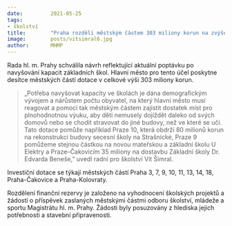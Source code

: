 ```yaml
---
date:         2021-05-25
tags:         
- školství
title:        "Praha rozdělí městským částem 303 miliony korun na zvýšení kapacity škol"
image: 	      posts/vitsimral6.jpg
author:       MHMP
---
```


Rada hl. m. Prahy schválila návrh reflektující aktuální poptávku po navyšování kapacit základních škol. Hlavní město pro tento účel poskytne desítce městských částí dotace v celkové výši 303 miliony korun.  

> „Potřeba navyšovat kapacity ve školách je dána demografickým vývojem a nárůstem počtu obyvatel, na který hlavní město musí reagovat a pomoci tak městským částem zajistit dostatek míst pro plnohodnotnou výuku, aby děti nemusely dojíždět daleko od svých domovů nebo se chodit stravovat do jiné budovy, než ve které se učí. Tato dotace pomůže například Praze 10, která obdrží 80 milionů korun na rekonstrukci budovy secesní školy na Strašnické, Praze 9 pomůžeme stejnou částkou na novou mateřskou a základní školu U Elektry a Praze–Čakovicím 35 miliony na dostavbu Základní školy Dr. Edvarda Beneše,” uvedl radní pro školství Vít Šimral. 

Investiční dotace se týkají městských částí Praha 3, 7, 9, 10, 11, 13, 14, 18, Praha-Čakovice a Praha-Kolovraty.

Rozdělení finanční rezervy je založeno na vyhodnocení školských projektů a žádostí o příspěvek zaslaných městskými částmi odboru školství, mládeže a sportu Magistrátu hl. m. Prahy. Žádosti byly posuzovány z hlediska jejich potřebnosti a stavební připravenosti.
